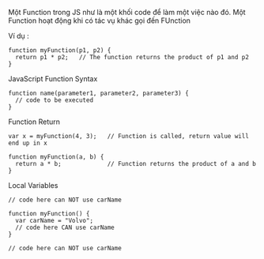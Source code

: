 Một Function trong JS như là một khối code để làm một việc nào đó.
Một Function hoạt động khi có tác vụ khác gọi đến FUnction

Ví dụ :
```
function myFunction(p1, p2) {
  return p1 * p2;   // The function returns the product of p1 and p2
}
```

JavaScript Function Syntax

```
function name(parameter1, parameter2, parameter3) {
  // code to be executed
}
```

Function Return

```
var x = myFunction(4, 3);   // Function is called, return value will end up in x

function myFunction(a, b) {
  return a * b;             // Function returns the product of a and b
}
```

Local Variables

```
// code here can NOT use carName

function myFunction() {
  var carName = "Volvo";
  // code here CAN use carName
}

// code here can NOT use carName

```







































